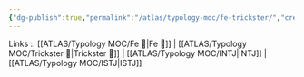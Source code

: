 ```yaml
---
{"dg-publish":true,"permalink":"/atlas/typology-moc/fe-trickster/","created":"","updated":"2023-03-09T09:58:40.571+01:00"}
---
```


Links :: [[ATLAS/Typology MOC/Fe 💉\|Fe 💉]] | [[ATLAS/Typology MOC/Trickster 🤡\|Trickster 🤡]] | [[ATLAS/Typology MOC/INTJ\|INTJ]] | [[ATLAS/Typology MOC/ISTJ\|ISTJ]]